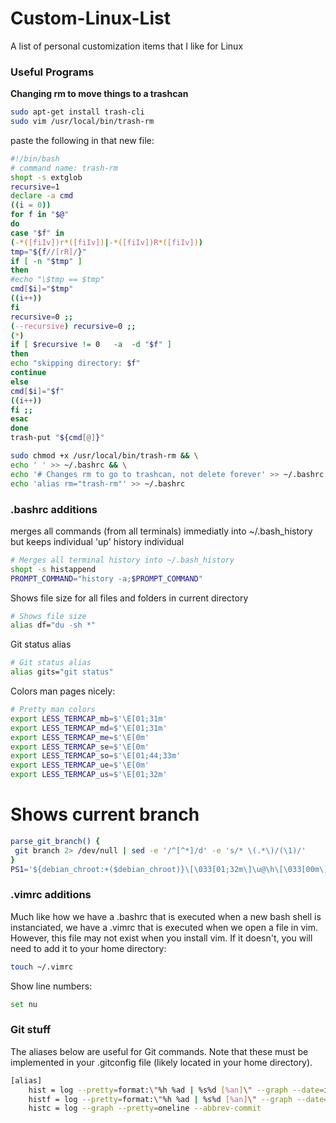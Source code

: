 # Custom-Linux-List
A list of personal customization items that I like for Linux

### Useful Programs
**Changing rm to move things to a trashcan**
```bash
sudo apt-get install trash-cli
sudo vim /usr/local/bin/trash-rm
```

paste the following in that new file:

```bash
#!/bin/bash
# command name: trash-rm
shopt -s extglob
recursive=1
declare -a cmd
((i = 0))
for f in "$@"
do
case "$f" in
(-*([fiIv])r*([fiIv])|-*([fiIv])R*([fiIv]))
tmp="${f//[rR]/}"
if [ -n "$tmp" ]
then
#echo "\$tmp == $tmp"
cmd[$i]="$tmp"
((i++))
fi
recursive=0 ;;
(--recursive) recursive=0 ;;
(*)
if [ $recursive != 0   -a  -d "$f" ]
then
echo "skipping directory: $f"
continue
else
cmd[$i]="$f"
((i++))
fi ;;
esac
done
trash-put "${cmd[@]}"
```

```bash
sudo chmod +x /usr/local/bin/trash-rm && \
echo ' ' >> ~/.bashrc && \
echo '# Changes rm to go to trashcan, not delete forever' >> ~/.bashrc && \
echo 'alias rm="trash-rm"' >> ~/.bashrc
```

### .bashrc additions
merges all commands (from all terminals) immediatly into ~/.bash_history but keeps individual 'up' history individual
```bash
# Merges all terminal history into ~/.bash_history
shopt -s histappend
PROMPT_COMMAND="history -a;$PROMPT_COMMAND"
```

Shows file size for all files and folders in current directory
```bash
# Shows file size
alias df="du -sh *"
```

Git status alias
```bash
# Git status alias
alias gits="git status"
```

Colors man pages nicely:
```bash
# Pretty man colors
export LESS_TERMCAP_mb=$'\E[01;31m'
export LESS_TERMCAP_md=$'\E[01;31m'
export LESS_TERMCAP_me=$'\E[0m'
export LESS_TERMCAP_se=$'\E[0m'
export LESS_TERMCAP_so=$'\E[01;44;33m'
export LESS_TERMCAP_ue=$'\E[0m'
export LESS_TERMCAP_us=$'\E[01;32m'
```
# Shows current branch
```bash
parse_git_branch() {
 git branch 2> /dev/null | sed -e '/^[^*]/d' -e 's/* \(.*\)/(\1)/'
}
PS1='${debian_chroot:+($debian_chroot)}\[\033[01;32m\]\u@\h\[\033[00m\]:\[\033[01;34m\]\w\[\033[01;31m\]$(parse_git_branch)\[\033[00m\]\$ '
```

### .vimrc additions
Much like how we have a .bashrc that is executed when a new bash shell is instanciated, we have a .vimrc that is executed when we open a file in vim. However, this file may not exist when you install vim. If it doesn't, you will need to add it to your home directory:
```bash
touch ~/.vimrc
```

Show line numbers:
```bash
set nu
```


### Git stuff
The aliases below are useful for Git commands.  Note that these must be implemented in your .gitconfig file (likely located in your home directory).

```bash
[alias]
    hist = log --pretty=format:\"%h %ad | %s%d [%an]\" --graph --date=iso
    histf = log --pretty=format:\"%h %ad | %s%d [%an]\" --graph --date=iso --name-status
    histc = log --graph --pretty=oneline --abbrev-commit
```
